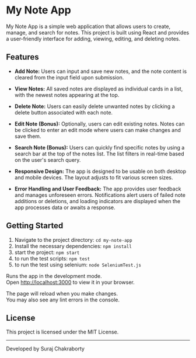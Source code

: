 # My Note App

My Note App is a simple web application that allows users to create, manage, and search for notes. This project is built using React and provides a user-friendly interface for adding, viewing, editing, and deleting notes.

## Features

- **Add Note:** Users can input and save new notes, and the note content is cleared from the input field upon submission.

- **View Notes:** All saved notes are displayed as individual cards in a list, with the newest notes appearing at the top.

- **Delete Note:** Users can easily delete unwanted notes by clicking a delete button associated with each note.

- **Edit Note (Bonus):** Optionally, users can edit existing notes. Notes can be clicked to enter an edit mode where users can make changes and save them.

- **Search Note (Bonus):** Users can quickly find specific notes by using a search bar at the top of the notes list. The list filters in real-time based on the user's search query.

- **Responsive Design:** The app is designed to be usable on both desktop and mobile devices. The layout adjusts to fit various screen sizes.

- **Error Handling and User Feedback:** The app provides user feedback and manages unforeseen errors. Notifications alert users of failed note additions or deletions, and loading indicators are displayed when the app processes data or awaits a response.

## Getting Started

1. Navigate to the project directory: `cd my-note-app`
2. Install the necessary dependencies: `npm install`
3. start the project: `npm start`
4. to run the test scripts: `npm test`
5. to run the test using selenium: `node SeleniumTest.js`

Runs the app in the development mode.\
Open [http://localhost:3000](http://localhost:3000) to view it in your browser.

The page will reload when you make changes.\
You may also see any lint errors in the console.

## License

This project is licensed under the MIT License.

---

Developed by Suraj Chakraborty
